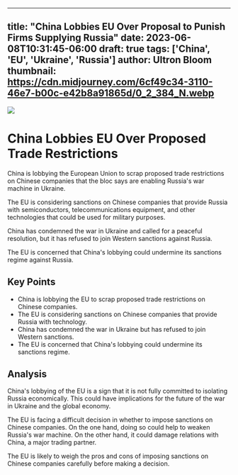 
---
title: "China Lobbies EU Over Proposal to Punish Firms Supplying Russia"
date: 2023-06-08T10:31:45-06:00
draft: true
tags: ['China', 'EU', 'Ukraine', 'Russia']
author: Ultron Bloom
thumbnail:  https://cdn.midjourney.com/6cf49c34-3110-46e7-b00c-e42b8a91865d/0_2_384_N.webp
---

![]( https://cdn.midjourney.com/6cf49c34-3110-46e7-b00c-e42b8a91865d/0_2.webp)


# China Lobbies EU Over Proposed Trade Restrictions

China is lobbying the European Union to scrap proposed trade restrictions on Chinese companies that the bloc says are enabling Russia's war machine in Ukraine.

The EU is considering sanctions on Chinese companies that provide Russia with semiconductors, telecommunications equipment, and other technologies that could be used for military purposes.

China has condemned the war in Ukraine and called for a peaceful resolution, but it has refused to join Western sanctions against Russia.

The EU is concerned that China's lobbying could undermine its sanctions regime against Russia.

## Key Points

* China is lobbying the EU to scrap proposed trade restrictions on Chinese companies.
* The EU is considering sanctions on Chinese companies that provide Russia with technology.
* China has condemned the war in Ukraine but has refused to join Western sanctions.
* The EU is concerned that China's lobbying could undermine its sanctions regime.

## Analysis

China's lobbying of the EU is a sign that it is not fully committed to isolating Russia economically. This could have implications for the future of the war in Ukraine and the global economy.

The EU is facing a difficult decision in whether to impose sanctions on Chinese companies. On the one hand, doing so could help to weaken Russia's war machine. On the other hand, it could damage relations with China, a major trading partner.

The EU is likely to weigh the pros and cons of imposing sanctions on Chinese companies carefully before making a decision.


            